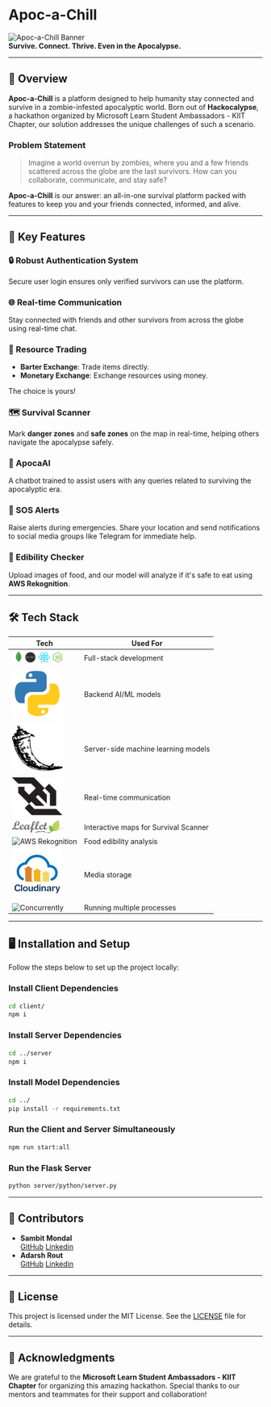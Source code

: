 # Apoc-a-Chill

![Apoc-a-Chill Banner](./assets/banner.png)  
**Survive. Connect. Thrive. Even in the Apocalypse.**

---

## 🚀 Overview

**Apoc-a-Chill** is a platform designed to help humanity stay connected and survive in a zombie-infested apocalyptic world. Born out of **Hackocalypse**, a hackathon organized by Microsoft Learn Student Ambassadors - KIIT Chapter, our solution addresses the unique challenges of such a scenario. 

### Problem Statement
> Imagine a world overrun by zombies, where you and a few friends scattered across the globe are the last survivors. How can you collaborate, communicate, and stay safe?  

**Apoc-a-Chill** is our answer: an all-in-one survival platform packed with features to keep you and your friends connected, informed, and alive.  

---

## 🌟 Key Features

### 🔒 Robust Authentication System
Secure user login ensures only verified survivors can use the platform.

### 🌐 Real-time Communication
Stay connected with friends and other survivors from across the globe using real-time chat.

### 🔄 Resource Trading
- **Barter Exchange**: Trade items directly.
- **Monetary Exchange**: Exchange resources using money.
  
The choice is yours!

### 🗺️ Survival Scanner
Mark **danger zones** and **safe zones** on the map in real-time, helping others navigate the apocalypse safely.

### 🤖 ApocaAI
A chatbot trained to assist users with any queries related to surviving the apocalyptic era.

### 🚨 SOS Alerts
Raise alerts during emergencies. Share your location and send notifications to social media groups like Telegram for immediate help.

### 🍎 Edibility Checker
Upload images of food, and our model will analyze if it's safe to eat using **AWS Rekognition**.

---

## 🛠️ Tech Stack

| **Tech**       | **Used For**                           |
|-----------------|---------------------------------------|
| <img src="./assets/mern-stack.png" alt="MERN Stack" width="100">   | Full-stack development                 |
| <img src="./assets/python.png" alt="Python" width="100">          | Backend AI/ML models                   |
| <img src="./assets/flask.png" alt="Flask" width="100">            | Server-side machine learning models    |
| <img src="./assets/web-sockets.png" alt="Web Sockets" width="100"> | Real-time communication                 |
| <img src="./assets/leaflet.png" alt="Leaflet" width="100">        | Interactive maps for Survival Scanner  |
| <img src="./assets/aws-rekognition.svg" alt="AWS Rekognition" width="100"> | Food edibility analysis                |
| <img src="./assets/cloudinary.png" alt="Cloudinary" width="100">  | Media storage                          |
| <img src="./assets/concurrently.png" alt="Concurrently" width="100"> | Running multiple processes  |

---

## 🖥️ Installation and Setup

Follow the steps below to set up the project locally:

### Install Client Dependencies
```bash
cd client/
npm i
```

### Install Server Dependencies
```bash
cd ../server
npm i
```

### Install Model Dependencies
```bash
cd ../
pip install -r requirements.txt
```

### Run the Client and Server Simultaneously
```bash
npm run start:all
```

### Run the Flask Server
```bash
python server/python/server.py
```

---

## 🤝 Contributors

- **Sambit Mondal**  
  [GitHub](https://github.com/Sambit-Mondal)
  [Linkedin](https://linkedin.com/in/sambitm02)
- **Adarsh Rout**  
  [GitHub](https://github.com/AdarshRout)
  [Linkedin](https://linkedin.com/in/adarsh-rout-only568)
  
---

## 📄 License
This project is licensed under the MIT License. See the [LICENSE](https://github.com/Sambit-Mondal/Apoc-a-chill/blob/main/LICENSE) file for details.

---

## 🌟 Acknowledgments

We are grateful to the **Microsoft Learn Student Ambassadors - KIIT Chapter** for organizing this amazing hackathon. Special thanks to our mentors and teammates for their support and collaboration!
